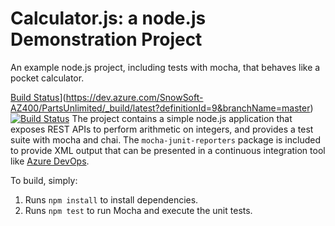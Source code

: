 Calculator.js: a node.js Demonstration Project
==============================================
An example node.js project, including tests with mocha, that behaves like
a pocket calculator.

[Build Status](https://dev.azure.com/SnowSoft-AZ400/PartsUnlimited/_apis/build/status/glintborg.calculator?branchName=master)](https://dev.azure.com/SnowSoft-AZ400/PartsUnlimited/_build/latest?definitionId=9&branchName=master)
[![Build Status](https://dev.azure.com/SnowSoft-AZ400/PartsUnlimited/_apis/build/status/glintborg.calculator?branchName=master)](https://dev.azure.com/SnowSoft-AZ400/PartsUnlimited/_build/latest?definitionId=9&branchName=master)
The project contains a simple node.js application that exposes REST APIs
to perform arithmetic on integers, and provides a test suite with mocha
and chai.  The `mocha-junit-reporters` package is included to provide XML
output that can be presented in a continuous integration tool like
[Azure DevOps](https://azure.com/devops).

To build, simply:

1. Runs `npm install` to install dependencies.
2. Runs `npm test` to run Mocha and execute the unit tests.

